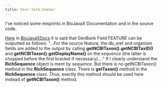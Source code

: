 ```yaml
---
title: User talk:Seeker
---
```


I've noticed some misprints in BioJavaX Documentation and in the source
code.

[Here](BioJava:BioJavaXDocs#Writing_2 "wikilink") in
[BioJavaXDocs](BioJava:BioJavaXDocs "wikilink") it is said that GenBank
Field FEATURE can be outputted as follows: "...For the source feature,
the db\_xref and organism fields are added to the output by calling
**getNCBITaxon().getNCBITaxID()** and
**getNCBITaxon().getDisplayName()** on the *sequence* (the latter is
chopped before the first bracket if necessary)...." If I clearly
understand the **RichSequence** object is ment by *sequence*. But there
is no getNCBITaxon() method in the **RichSequence** class. There is
**getTaxon()** method in the **RichSequence** class. Thus, exectly this
method should be used here instead of **getNCBITaxon()** method.
